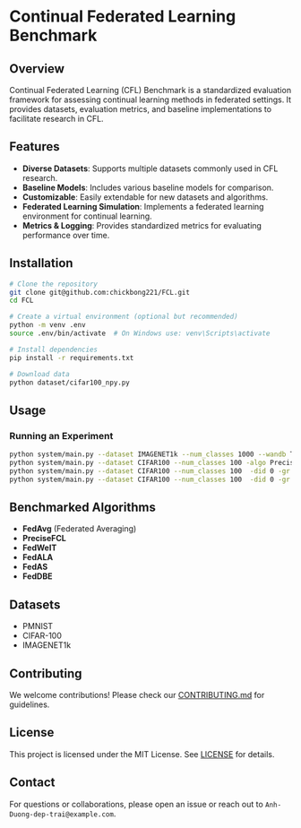 # Continual Federated Learning Benchmark

## Overview
Continual Federated Learning (CFL) Benchmark is a standardized evaluation framework for assessing continual learning methods in federated settings. It provides datasets, evaluation metrics, and baseline implementations to facilitate research in CFL.

## Features
- **Diverse Datasets**: Supports multiple datasets commonly used in CFL research.
- **Baseline Models**: Includes various baseline models for comparison.
- **Customizable**: Easily extendable for new datasets and algorithms.
- **Federated Learning Simulation**: Implements a federated learning environment for continual learning.
- **Metrics & Logging**: Provides standardized metrics for evaluating performance over time.

## Installation
```sh
# Clone the repository
git clone git@github.com:chickbong221/FCL.git
cd FCL

# Create a virtual environment (optional but recommended)
python -m venv .env
source .env/bin/activate  # On Windows use: venv\Scripts\activate

# Install dependencies
pip install -r requirements.txt

# Download data
python dataset/cifar100_npy.py
```

## Usage
### Running an Experiment
```sh
python system/main.py --dataset IMAGENET1k --num_classes 1000 --wandb True 
python system/main.py --dataset CIFAR100 --num_classes 100 -algo PreciseFCL -m PreciseModel -gr 1000 --wandb True -did 0 -lr 1e-5 --flow_lr 1e-4 --optimizer adam
python system/main.py --dataset CIFAR100 --num_classes 100  -did 0 -gr 1000
python system/main.py --dataset CIFAR100 --num_classes 100  -did 0 -gr 1000 -algo FedDBE
```

## Benchmarked Algorithms
- **FedAvg** (Federated Averaging)
- **PreciseFCL** 
- **FedWeIT** 
- **FedALA** 
- **FedAS**
- **FedDBE**

## Datasets
- PMNIST
- CIFAR-100
- IMAGENET1k

## Contributing
We welcome contributions! Please check our [CONTRIBUTING.md](CONTRIBUTING.md) for guidelines.

## License
This project is licensed under the MIT License. See [LICENSE](LICENSE) for details.

## Contact
For questions or collaborations, please open an issue or reach out to `Anh-Duong-dep-trai@example.com`.